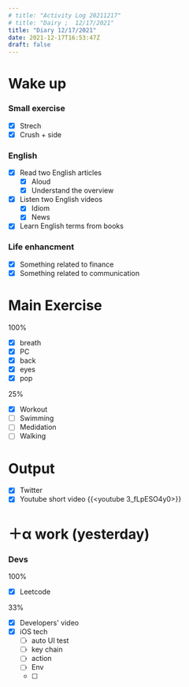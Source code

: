 ```yaml
---
# title: "Activity Log 20211217"
# title: "Dairy ;  12/17/2021"
title: "Diary 12/17/2021"  
date: 2021-12-17T16:53:47Z
draft: false
---
```


# Wake up

### Small exercise

- [x]  Strech
- [x]  Crush + side

### English

- [x]  Read two English articles
    - [x]  Aloud
    - [x]  Understand the overview
- [x]  Listen two English videos
    - [x]  Idiom
    - [x]  News
- [x]  Learn English terms from books

### Life enhancment

- [x]  Something related to finance
- [x]  Something related to communication

# Main Exercise

100%

- [x]  breath
- [x]  PC
- [x]  back
- [x]  eyes
- [x]  pop

25%

- [x]  Workout
- [ ]  Swimming
- [ ]  Medidation
- [ ]  Walking

# Output

- [x]  Twitter
- [x]  Youtube short video {{<youtube 3_fLpESO4y0>}}

# ＋α work (yesterday)

### Devs

100%

- [x]  Leetcode

33%

- [x]  Developers' video
- [x]  iOS tech
    - [ ]  auto UI test
    - [ ]  key chain
    - [ ]  action
    - [ ]  Env
    - [ ]